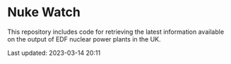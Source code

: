 # Nuke Watch

This repository includes code for retrieving the latest information available on the output of EDF nuclear power plants in the UK.

Last updated: 2023-03-14 20:11